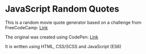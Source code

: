 ﻿# JavaScript Random Quotes

This is a random movie quote generator based on a challenge from FreeCodeCamp: [Link](http://www.freecodecamp.com/challenges/build-a-random-quote-machine)

The original was created using CodePen: [Link](http://codepen.io/lyndseybrowning/pen/yezaRL)

It is written using HTML, CSS/SCSS and JavaScript (ES6)